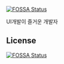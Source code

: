 [![FOSSA Status](https://app.fossa.com/api/projects/git%2Bgithub.com%2FHansanghyeon%2Fhansanghyeon.svg?type=shield)](https://app.fossa.com/projects/git%2Bgithub.com%2FHansanghyeon%2Fhansanghyeon?ref=badge_shield)

UI개발이 즐거운 개발자


## License
[![FOSSA Status](https://app.fossa.com/api/projects/git%2Bgithub.com%2FHansanghyeon%2Fhansanghyeon.svg?type=large)](https://app.fossa.com/projects/git%2Bgithub.com%2FHansanghyeon%2Fhansanghyeon?ref=badge_large)